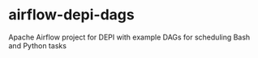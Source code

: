 # airflow-depi-dags
Apache Airflow project for DEPI with example DAGs for scheduling Bash and Python tasks
